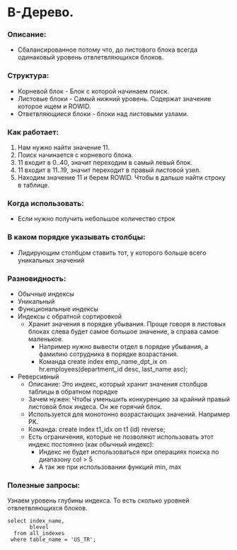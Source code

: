 # B-Дерево.

### Описание: 
  - Сбалансированное потому что, до листового блока всегда одинаковый уровень отвлетвляющихся блоков. 

### Структура: 
  - Корневой блок - Блок с которой начинаем поиск. 
  - Листовые блоки - Самый нижний уровень. Содержат значение которое ищем и ROWID.
  - Ответвляющиеся блоки - блоки над листовыми узлами.
  
### Как работает: 
  1. Нам нужно найти значение 11.
  2. Поиск начинается с корневого блока.
  3. 11 входит в 0..40, значит переходим в самый левый блок.
  4. 11 входит в 11..19, значит переходит в правый листовой узел.
  5. Находим значение 11 и берем ROWID. Чтобы в дальше найти строку в таблице.

### Когда использовать:
  - Если нужно получить небольшое количество строк
  
### В каком порядке указывать столбцы: 
  - Лидирующим столбцом ставить тот, у которого больше всего уникальных значений

### Разновидность: 
  - Обычные индексы
  - Уникальный
  - Функциональные индексы
  - Индексы с обратной сортировкой
    - Хранит значения в порядке убывания. Проще говоря в листовых блоках слева будет самое большое значение, а справа самое маленькое.
	  - Например нужно вывести отдел в порядке убывания, а фамилию сотрудника в порядке возрастания.
	  - Команда create index emp_name_dpt_ix on hr.employees(department_id desc, last_name asc);
  - Реверсивный
    - Описание: Это индекс, который хранит значения столбцов таблицы в обратном порядке
    - Зачем нужен: Чтобы уменьшить конкуренцию за крайний правый листовой блок индеса. Он же горячий блок.
    - Используется для монотонно возрастающих значений. Например PK.
    - Команда: create index t1_idx on t1 (id) reverse;
    - Есть ограничения, которые не позволяют использовать этот индекс постоянно (как обычный индекс): 
      - Индекс не будет использоваться при операциях поиска по диапазону col > 5
      - А так же при использовании функций min, max


### Полезные запросы:

Узнаем уровень глубины индекса. То есть сколько уровней отвлетвляющихся блоков.
````
select index_name, 
       blevel 
  from all_indexes 
 where table_name = 'US_TR';
````